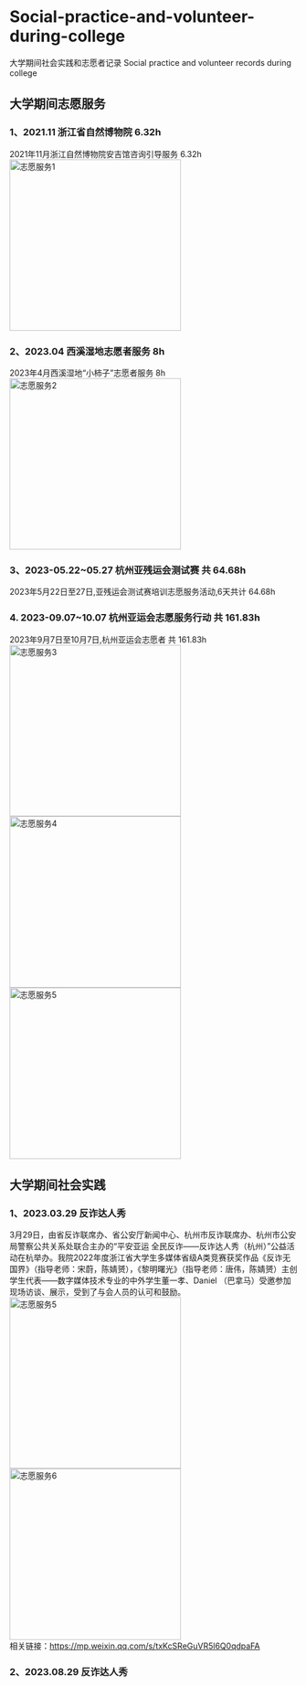 # Social-practice-and-volunteer-during-college
大学期间社会实践和志愿者记录
Social practice and volunteer records during college

## 大学期间志愿服务
### 1、2021.11 浙江省自然博物院 6.32h
2021年11月浙江自然博物院安吉馆咨询引导服务 6.32h<br/>
<img src="https://github.com/user-attachments/assets/e9020fd1-093d-4c61-a109-4a9f8a18efd6" alt="志愿服务1" width="300"/>
### 2、2023.04 西溪湿地志愿者服务 8h
2023年4月西溪湿地“小柿子”志愿者服务 8h<br/>
<img src="https://github.com/user-attachments/assets/b3e86fcc-95e7-45a8-9af0-7f2f5045f43d" alt="志愿服务2" width="300"/>
### 3、2023-05.22~05.27 杭州亚残运会测试赛 共 64.68h
2023年5月22日至27日,亚残运会测试赛培训志愿服务活动,6天共计 64.68h<br/>
### 4. 2023-09.07~10.07 杭州亚运会志愿服务行动 共 161.83h
2023年9月7日至10月7日,杭州亚运会志愿者 共 161.83h<br/>
<img src="https://github.com/user-attachments/assets/2e7cb9c9-3a7e-405f-b6ad-fed90d2de4d4" alt="志愿服务3" width="300"/>
<img src="https://github.com/user-attachments/assets/f994c776-40be-43d4-96ec-ba0f39006378" alt="志愿服务4" width="300"/>
<img src="https://github.com/user-attachments/assets/06db1605-9ddc-44ac-918e-0ad0919b50fb" alt="志愿服务5" width="300"/>

## 大学期间社会实践

### 1、2023.03.29 反诈达人秀
3月29日，由省反诈联席办、省公安厅新闻中心、杭州市反诈联席办、杭州市公安局警察公共关系处联合主办的“平安亚运 全民反诈——反诈达人秀（杭州）”公益活动在杭举办。我院2022年度浙江省大学生多媒体省级A类竞赛获奖作品《反诈无国界》（指导老师：宋蔚，陈婧赟），《黎明曙光》（指导老师：唐伟，陈婧赟）主创学生代表——数字媒体技术专业的中外学生董一孝、Daniel （巴拿马）受邀参加现场访谈、展示，受到了与会人员的认可和鼓励。<br/>
<img src="https://github.com/user-attachments/assets/6ac67106-2a46-4474-90e6-caa05f353b13" alt="志愿服务5" width="300"/> 
<img src="https://github.com/user-attachments/assets/c6a1f77a-210f-4b64-8c43-85e8d1aab3f5" alt="志愿服务6" width="300"/> <br/>
相关链接：https://mp.weixin.qq.com/s/txKcSReGuVR5l6Q0qdpaFA

### 2、2023.08.29 反诈达人秀





